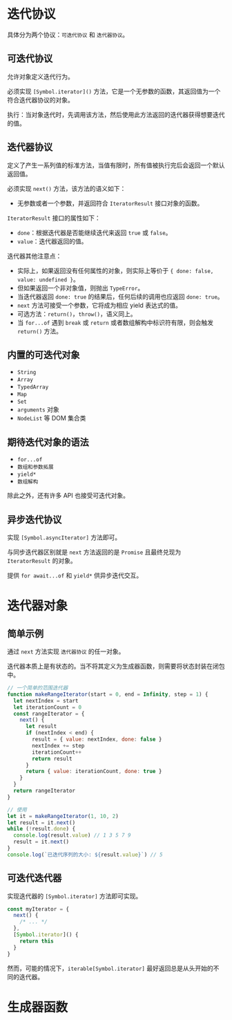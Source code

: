 # 迭代协议

具体分为两个协议：`可迭代协议` 和 `迭代器协议`。

## 可迭代协议

允许对象定义迭代行为。

必须实现 `[Symbol.iterator]()` 方法，它是一个无参数的函数，其返回值为一个符合迭代器协议的对象。

执行：当对象迭代时，先调用该方法，然后使用此方法返回的迭代器获得想要迭代的值。

## 迭代器协议

定义了产生一系列值的标准方法，当值有限时，所有值被执行完后会返回一个默认返回值。

必须实现 `next()` 方法，该方法的语义如下：

- 无参数或者一个参数，并返回符合 `IteratorResult` 接口对象的函数。

`IteratorResult` 接口的属性如下：

- `done`：根据迭代器是否能继续迭代来返回 `true` 或 `false`。
- `value`：迭代器返回的值。

迭代器其他注意点：

- 实际上，如果返回没有任何属性的对象，则实际上等价于 `{ done: false, value: undefined }`。
- 但如果返回一个非对象值，则抛出 `TypeError`。
- 当迭代器返回 `done: true` 的结果后，任何后续的调用也应返回 `done: true`。
- `next` 方法可接受一个参数，它将成为相应 yield 表达式的值。
- 可选方法：`return()`，`throw()`，语义同上。
- 当 `for...of` 遇到 `break` 或 `return` 或者数组解构中标识符有限，则会触发 `return()` 方法。

## 内置的可迭代对象

- `String`
- `Array`
- `TypedArray`
- `Map`
- `Set`
- `arguments` 对象
- `NodeList` 等 DOM 集合类

## 期待迭代对象的语法

- `for...of`
- `数组和参数拓展`
- `yield*`
- `数组解构`

除此之外，还有许多 API 也接受可迭代对象。

## 异步迭代协议

实现 `[Symbol.asyncIterator]` 方法即可。

与同步迭代器区别就是 `next` 方法返回的是 `Promise` 且最终兑现为 `IteratorResult` 的对象。

提供 `for await...of` 和 `yield*` 供异步迭代交互。

# 迭代器对象

## 简单示例

通过 `next` 方法实现 `迭代器协议` 的任一对象。

迭代器本质上是有状态的。当不将其定义为生成器函数，则需要将状态封装在闭包中。

```js
// 一个简单的范围迭代器
function makeRangeIterator(start = 0, end = Infinity, step = 1) {
  let nextIndex = start
  let iterationCount = 0
  const rangeIterator = {
    next() {
      let result
      if (nextIndex < end) {
        result = { value: nextIndex, done: false }
        nextIndex += step
        iterationCount++
        return result
      }
      return { value: iterationCount, done: true }
    }
  }
  return rangeIterator
}
```

```js
// 使用
let it = makeRangeIterator(1, 10, 2)
let result = it.next()
while (!result.done) {
  console.log(result.value) // 1 3 5 7 9
  result = it.next()
}
console.log(`已迭代序列的大小: ${result.value}`) // 5
```

## 可迭代迭代器

实现迭代器的 `[Symbol.iterator]` 方法即可实现。

```js
const myIterator = {
  next() {
    /* ... */
  },
  [Symbol.iterator]() {
    return this
  }
}
```

然而，可能的情况下，`iterable[Symbol.iterator]` 最好返回总是从头开始的不同的迭代器。

# 生成器函数
